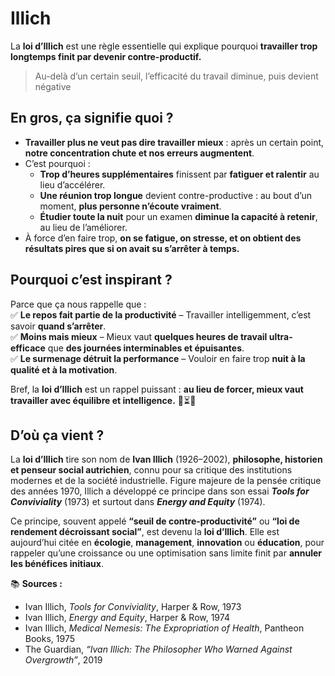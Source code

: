 # Illich

La **loi d’Illich** est une règle essentielle qui explique pourquoi **travailler trop longtemps finit par devenir contre-productif.**  

> Au-delà d’un certain seuil, l’efficacité du travail diminue, puis devient négative

## En gros, ça signifie quoi ?

- **Travailler plus ne veut pas dire travailler mieux** : après un certain point, **notre concentration chute et nos erreurs augmentent**.  
- C’est pourquoi :  
  - **Trop d’heures supplémentaires** finissent par **fatiguer et ralentir** au lieu d’accélérer.  
  - **Une réunion trop longue** devient contre-productive : au bout d’un moment, **plus personne n’écoute vraiment**.  
  - **Étudier toute la nuit** pour un examen **diminue la capacité à retenir**, au lieu de l’améliorer.  
- À force d’en faire trop, **on se fatigue, on stresse, et on obtient des résultats pires que si on avait su s’arrêter à temps.**  

## Pourquoi c’est inspirant ?

Parce que ça nous rappelle que :  
✅ **Le repos fait partie de la productivité** – Travailler intelligemment, c’est savoir **quand s’arrêter**.  
✅ **Moins mais mieux** – Mieux vaut **quelques heures de travail ultra-efficace** que **des journées interminables et épuisantes**.  
✅ **Le surmenage détruit la performance** – Vouloir en faire trop **nuit à la qualité et à la motivation**.  

Bref, la **loi d’Illich** est un rappel puissant : **au lieu de forcer, mieux vaut travailler avec équilibre et intelligence.** 🎯⏳🚀

## D’où ça vient ?

La **loi d’Illich** tire son nom de **Ivan Illich** (1926–2002), **philosophe, historien et penseur social autrichien**, connu pour sa critique des institutions modernes et de la société industrielle. Figure majeure de la pensée critique des années 1970, Illich a développé ce principe dans son essai ***Tools for Conviviality*** (1973) et surtout dans ***Energy and Equity*** (1974).

Ce principe, souvent appelé **“seuil de contre-productivité”** ou **“loi de rendement décroissant social”**, est devenu la **loi d’Illich**. Elle est aujourd’hui citée en **écologie**, **management**, **innovation** ou **éducation**, pour rappeler qu’une croissance ou une optimisation sans limite finit par **annuler les bénéfices initiaux**.

📚 **Sources :**

* Ivan Illich, *Tools for Conviviality*, Harper & Row, 1973
* Ivan Illich, *Energy and Equity*, Harper & Row, 1974
* Ivan Illich, *Medical Nemesis: The Expropriation of Health*, Pantheon Books, 1975
* The Guardian, *“Ivan Illich: The Philosopher Who Warned Against Overgrowth”*, 2019
